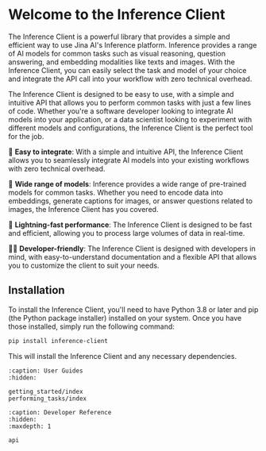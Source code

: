 # Welcome to the Inference Client

The Inference Client is a powerful library that provides a simple and efficient way to use Jina AI's Inference platform. 
Inference provides a range of AI models for common tasks such as visual reasoning, question answering, and embedding modalities like texts and images. 
With the Inference Client, you can easily select the task and model of your choice and integrate the API call into your workflow with zero technical overhead.

The Inference Client is designed to be easy to use, with a simple and intuitive API that allows you to perform common tasks with just a few lines of code. 
Whether you're a software developer looking to integrate AI models into your application, or a data scientist looking to experiment with different models and configurations, the Inference Client is the perfect tool for the job.
    
🤝 **Easy to integrate**: With a simple and intuitive API, the Inference Client allows you to seamlessly integrate AI models into your existing workflows with zero technical overhead.

🌟 **Wide range of models**: Inference provides a wide range of pre-trained models for common tasks. 
Whether you need to encode data into embeddings, generate captions for images, or answer questions related to images, the Inference Client has you covered.

💨 **Lightning-fast performance**: The Inference Client is designed to be fast and efficient, allowing you to process large volumes of data in real-time.

👨‍💻 **Developer-friendly**: The Inference Client is designed with developers in mind, with easy-to-understand documentation and a flexible API that allows you to customize the client to suit your needs.


## Installation

To install the Inference Client, you'll need to have Python 3.8 or later and pip (the Python package installer) installed on your system. 
Once you have those installed, simply run the following command:

```bash
pip install inference-client
```

This will install the Inference Client and any necessary dependencies.


```{toctree}
:caption: User Guides
:hidden:

getting_started/index
performing_tasks/index
```

```{toctree}
:caption: Developer Reference
:hidden:
:maxdepth: 1

api
```

[//]: # (---)

[//]: # ()
[//]: # ({ref}`genindex` | {ref}`modindex`)

